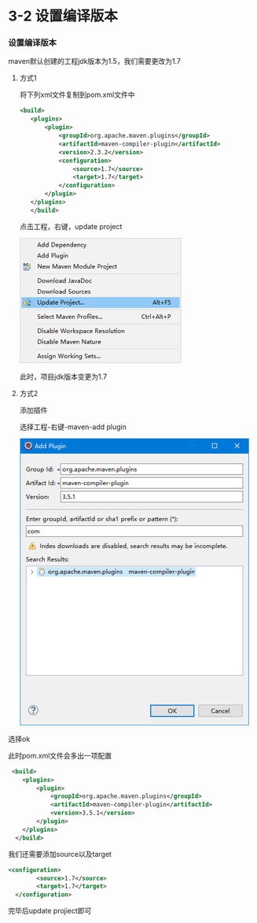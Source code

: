 # 3-2 设置编译版本

### 设置编译版本

maven默认创建的工程jdk版本为1.5，我们需要更改为1.7

1. 方式1

   将下列xml文件复制到pom.xml文件中

   ```xml
   <build>  
   	  <plugins>
   	      <plugin>  
   	          <groupId>org.apache.maven.plugins</groupId>  
   	          <artifactId>maven-compiler-plugin</artifactId>  
   	          <version>2.3.2</version>  
   	          <configuration>  
   	              <source>1.7</source>  
   	              <target>1.7</target>  
   	          </configuration>  
   	      </plugin>  
   	  </plugins>  
      </build>  
   ```

   点击工程，右键，update project

    ![更新工程](images\更新工程.png)

   此时，项目jdk版本变更为1.7

2. 方式2

   添加插件

   选择工程-右键-maven-add plugin

    ![addplugin](images\addplugin.png)


选择ok

此时pom.xml文件会多出一项配置

```xml
 <build>
  	<plugins>
  		<plugin>
  			<groupId>org.apache.maven.plugins</groupId>
  			<artifactId>maven-compiler-plugin</artifactId>
  			<version>3.5.1</version>
  		</plugin>
  	</plugins>
  </build>
```

我们还需要添加source以及target

```xml
<configuration>
  		<source>1.7</source>
  		<target>1.7</target>
  </configuration>
```

完毕后update projiect即可

